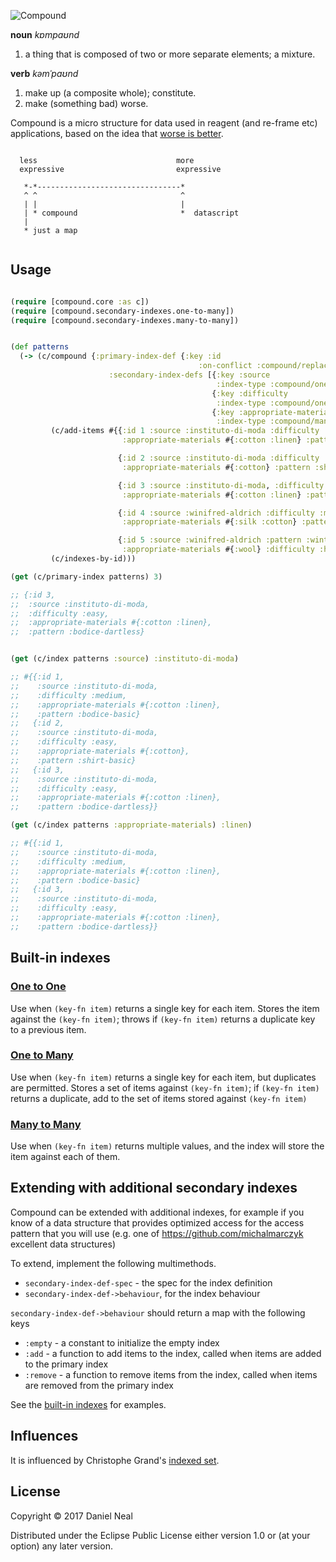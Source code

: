 ![Compound](https://raw.githubusercontent.com/danielneal/compound/master/compound.png)

**noun** *kɒmpaʊnd*

1. a thing that is composed of two or more separate elements; a mixture.

**verb** *kəmˈpaʊnd*

1. make up (a composite whole); constitute.
2. make (something bad) worse. 

Compound is a micro structure for data used in reagent (and re-frame etc) applications, 
based on the idea that [worse is better](https://en.wikipedia.org/wiki/Worse_is_better). 

```

  less                               more
  expressive                         expressive

   *-*--------------------------------*
   ^ ^                                ^
   | |                                |
   | * compound                       *  datascript
   | 
   * just a map


```

## Usage

```clojure

(require [compound.core :as c]) 
(require [compound.secondary-indexes.one-to-many]) 
(require [compound.secondary-indexes.many-to-many])


(def patterns
  (-> (c/compound {:primary-index-def {:key :id
                                          :on-conflict :compound/replace}
                      :secondary-index-defs [{:key :source
                                              :index-type :compound/one-to-many}
                                             {:key :difficulty
                                              :index-type :compound/one-to-many}
                                             {:key :appropriate-materials
                                              :index-type :compound/many-to-many}]})
         (c/add-items #{{:id 1 :source :instituto-di-moda :difficulty :medium,
                         :appropriate-materials #{:cotton :linen} :pattern :bodice-basic}

                        {:id 2 :source :instituto-di-moda :difficulty :easy,
                         :appropriate-materials #{:cotton} :pattern :shirt-basic}

                        {:id 3 :source :instituto-di-moda, :difficulty :easy
                         :appropriate-materials #{:cotton :linen} :pattern :bodice-dartless}

                        {:id 4 :source :winifred-aldrich :difficulty :medium
                         :appropriate-materials #{:silk :cotton} :pattern :dress-princess-seam}

                        {:id 5 :source :winifred-aldrich :pattern :winter-coat
                         :appropriate-materials #{:wool} :difficulty :hard}})
         (c/indexes-by-id)))

(get (c/primary-index patterns) 3)

;; {:id 3,
;;  :source :instituto-di-moda,
;;  :difficulty :easy,
;;  :appropriate-materials #{:cotton :linen},
;;  :pattern :bodice-dartless}


(get (c/index patterns :source) :instituto-di-moda)

;; #{{:id 1,
;;    :source :instituto-di-moda,
;;    :difficulty :medium,
;;    :appropriate-materials #{:cotton :linen},
;;    :pattern :bodice-basic}
;;   {:id 2,
;;    :source :instituto-di-moda,
;;    :difficulty :easy,
;;    :appropriate-materials #{:cotton},
;;    :pattern :shirt-basic}
;;   {:id 3,
;;    :source :instituto-di-moda,
;;    :difficulty :easy,
;;    :appropriate-materials #{:cotton :linen},
;;    :pattern :bodice-dartless}}

(get (c/index patterns :appropriate-materials) :linen)

;; #{{:id 1,
;;    :source :instituto-di-moda,
;;    :difficulty :medium,
;;    :appropriate-materials #{:cotton :linen},
;;    :pattern :bodice-basic}
;;   {:id 3,
;;    :source :instituto-di-moda,
;;    :difficulty :easy,
;;    :appropriate-materials #{:cotton :linen},
;;    :pattern :bodice-dartless}}


```

## Built-in indexes

### [One to One](https://github.com/danielneal/compound/blob/master/src/compound/secondary_indexes/one_to_one.clj)


Use when `(key-fn item)` returns a single key for each item.
Stores the item against the `(key-fn item)`; throws if `(key-fn item)` returns a duplicate key to a previous item. 

### [One to Many](https://github.com/danielneal/compound/blob/master/src/compound/secondary_indexes/one_to_many.clj)

Use when `(key-fn item)` returns a single key for each item, but duplicates are permitted.
Stores a set of items against `(key-fn item)`; if `(key-fn item)` returns a duplicate, add to the set of items stored against `(key-fn item)`

### [Many to Many](https://github.com/danielneal/compound/blob/master/src/compound/secondary_indexes/many_to_many.clj)

Use when `(key-fn item)` returns multiple values, and the index will store the item against each of them.


## Extending with additional secondary indexes

Compound can be extended with additional indexes, for example if you know of a data structure that provides optimized 
access for the access pattern that you will use (e.g. one of https://github.com/michalmarczyk excellent data structures)

To extend, implement the following multimethods.

 * `secondary-index-def-spec` - the spec for the index definition
 * `secondary-index-def->behaviour`, for the index behaviour
 
`secondary-index-def->behaviour` should return a map with the following keys

 * `:empty` - a constant to initialize the empty index
 * `:add` - a function to add items to the index, called when items are added to the primary index 
 * `:remove` - a function to remove items from the index, called when items are removed from the primary index

See the [built-in indexes](https://github.com/danielneal/compound/tree/master/src/compound/indexes) for examples. 

## Influences 

It is influenced by Christophe Grand's [indexed set](https://github.com/cgrand/indexed-set). 

## License

Copyright © 2017 Daniel Neal

Distributed under the Eclipse Public License either version 1.0 or (at
your option) any later version.
